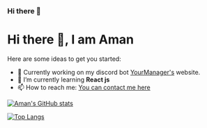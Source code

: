 ### Hi there 👋

# Hi there 👋, I am Aman

Here are some ideas to get you started:

- 🔭 Currently working on my discord bot [YourManager's](https://top.gg/bot/796756364331450388) website.
- 🌱 I’m currently learning **React js**
- 📫 How to reach me: [You can contact me here](https://discord.gg/teHf4zsdBU)

[![Aman's GitHub stats](https://github-readme-stats.vercel.app/api?username=Aman-14&count_private=true&show_icons=true&theme=radical)](https://github.com/Aman-14)

[![Top Langs](https://github-readme-stats.vercel.app/api/top-langs/?username=Aman-14&langs_count=10)](https://github.com/Aman-14)
